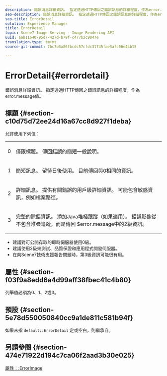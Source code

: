 ```yaml
---
description: 錯誤消息詳細資訊。 指定透過HTTP傳回之錯誤訊息的詳細程度，作為error.message值。
seo-description: 錯誤消息詳細資訊。 指定透過HTTP傳回之錯誤訊息的詳細程度，作為error.message值。
seo-title: ErrorDetail
solution: Experience Manager
title: ErrorDetail
topic: Scene7 Image Serving - Image Rendering API
uuid: aab11640-95d7-427d-b79f-c477b2c9047e
translation-type: tm+mt
source-git-commit: 7bc7b3a86fbcdc57cfdc31745fae3afc06e44b15

---
```



# ErrorDetail{#errordetail}

錯誤消息詳細資訊。 指定透過HTTP傳回之錯誤訊息的詳細程度，作為error.message值。

## 標題 {#section-c10d75d72ee24d16a67cc8d927f1deba}

允許使用下列值：

<table id="simpletable_7904444FF9F14D678F05094CA9E45664"> 
 <tr class="strow"> 
  <td class="stentry"> <p>0 </p></td> 
  <td class="stentry"> <p>僅限標題。 傳回錯誤的簡短一般說明。 </p></td> 
 </tr> 
 <tr class="strow"> 
  <td class="stentry"> <p>1 </p></td> 
  <td class="stentry"> <p>簡短訊息。 留待日後使用。 目前傳回與0相同的資訊。 </p></td> 
 </tr> 
 <tr class="strow"> 
  <td class="stentry"> <p>2 </p></td> 
  <td class="stentry"> <p>詳細訊息。 提供有關錯誤的用戶級詳細資訊。 可能包含敏感資訊，例如檔案路徑。 </p></td> 
 </tr> 
 <tr class="strow"> 
  <td class="stentry"> <p>3 </p></td> 
  <td class="stentry"> <p>完整的除錯資訊。 添加Java堆棧跟蹤（如果適用）。 錯誤影像從不包含堆疊追蹤，而是傳回 <span class="codeph"> $error.message中的2級資訊</span>。 </p></td> 
 </tr> 
</table>

* 建議對可公開存取的即時伺服器使用0級。
* 建議使用2級來測試、品質保證和應用程式開發伺服器。
* 在向Scene7技術支援報告問題時，第3級資訊可能很有用。

## 屬性 {#section-f03f9a8edd6a4d99aff38fbec41c4b80}

列舉值必須為0、1、2或3。

## 預設 {#section-5e78d550050840cc9a1de811c581b94f}

如果未指 `default::ErrorDetail` 定或空白，則繼承自。

## 另請參閱 {#section-474e71922d194c7ca06f2aad3b30e025}

[屬性：:ErrorImage](../../../../../ir-api/material-cat/image-rendering-api-ref/c-ir-material-catalog/c-ir-attributes-reference/r-ir-errorimage.md#reference-b58bdaba96074c52802ca8dc54bfe2f0)
